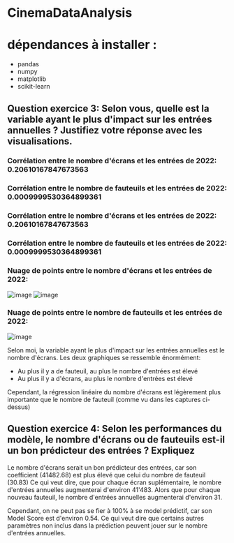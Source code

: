 ﻿# CinemaDataAnalysis


# dépendances à installer :

- pandas
- numpy
- matplotlib
- scikit-learn


## Question exercice 3: Selon vous, quelle est la variable ayant le plus d'impact sur les entrées annuelles ? Justifiez votre réponse avec les visualisations. 

### Corrélation entre le nombre d'écrans et les entrées de 2022: 0.20610167847673563
### Corrélation entre le nombre de fauteuils et les entrées de 2022: 0.0009999530364899361
### Corrélation entre le nombre d'écrans et les entrées de 2022: 0.20610167847673563
### Corrélation entre le nombre de fauteuils et les entrées de 2022: 0.0009999530364899361

### Nuage de points entre le nombre d'écrans et les entrées de 2022:
![image](https://github.com/user-attachments/assets/ec4e0ce8-e373-4d55-87d5-cd26c000b801)
![image](https://github.com/user-attachments/assets/ec4e0ce8-e373-4d55-87d5-cd26c000b801)

### Nuage de points entre le nombre de fauteuils et les entrées de 2022:
![image](https://github.com/user-attachments/assets/60b2338f-cbdc-4bdd-83c4-365728e92555)

Selon moi, la variable ayant le plus d'impact sur les entrées annuelles est le nombre d'écrans.
Les deux graphiques se ressemble énormément: 
  - Au plus il y a de fauteuil, au plus le nombre d'entrées est élevé
  - Au plus il y a d'écrans, au plus le nombre d'entrées est élevé

Cependant, la régression linéaire du nombre d'écrans est légèrement plus importante que le nombre de fauteuil (comme vu dans les captures ci-dessus)



## Question exercice 4: Selon les performances du modèle, le nombre d'écrans ou de fauteuils est-il un bon prédicteur des entrées ? Expliquez

Le nombre d'écrans serait un bon prédicteur des entrées, car son coefficient (41482.68) est plus élevé que celui du nombre de fauteuil (30.83)
Ce qui veut dire, que pour chaque écran suplémentaire, le nombre d'entrées annuelles augmenterai d'environ 41'483. 
Alors que pour chaque nouveau fauteuil, le nombre d'entrées annuelles augmenterai d'environ 31.

Cependant, on ne peut pas se fier à 100% à se model prédictif, car son Model Score est d'environ 0.54. Ce qui veut dire que certains autres paramètres non inclus dans la prédiction peuvent jouer sur le nombre d'entrées annuelles.